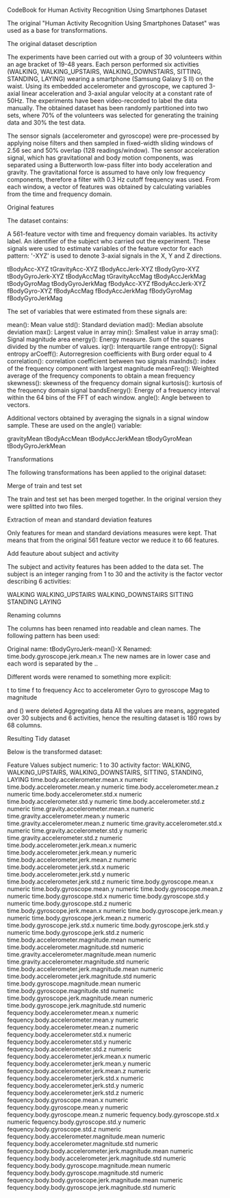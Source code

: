 CodeBook for Human Activity Recognition Using Smartphones Dataset

The original "Human Activity Recognition Using Smartphones Dataset" was used as a base for transformations.

The original dataset description

The experiments have been carried out with a group of 30 volunteers within an age bracket of 19-48 years. Each person performed six activities (WALKING, WALKING_UPSTAIRS, WALKING_DOWNSTAIRS, SITTING, STANDING, LAYING) wearing a smartphone (Samsung Galaxy S II) on the waist. Using its embedded accelerometer and gyroscope, we captured 3-axial linear acceleration and 3-axial angular velocity at a constant rate of 50Hz. The experiments have been video-recorded to label the data manually. The obtained dataset has been randomly partitioned into two sets, where 70% of the volunteers was selected for generating the training data and 30% the test data.

The sensor signals (accelerometer and gyroscope) were pre-processed by applying noise filters and then sampled in fixed-width sliding windows of 2.56 sec and 50% overlap (128 readings/window). The sensor acceleration signal, which has gravitational and body motion components, was separated using a Butterworth low-pass filter into body acceleration and gravity. The gravitational force is assumed to have only low frequency components, therefore a filter with 0.3 Hz cutoff frequency was used. From each window, a vector of features was obtained by calculating variables from the time and frequency domain.

Original features

The dataset contains:

A 561-feature vector with time and frequency domain variables. Its activity label. An identifier of the subject who carried out the experiment. These signals were used to estimate variables of the feature vector for each pattern: '-XYZ' is used to denote 3-axial signals in the X, Y and Z directions.

tBodyAcc-XYZ tGravityAcc-XYZ tBodyAccJerk-XYZ tBodyGyro-XYZ tBodyGyroJerk-XYZ tBodyAccMag tGravityAccMag tBodyAccJerkMag tBodyGyroMag tBodyGyroJerkMag fBodyAcc-XYZ fBodyAccJerk-XYZ fBodyGyro-XYZ fBodyAccMag fBodyAccJerkMag fBodyGyroMag fBodyGyroJerkMag

The set of variables that were estimated from these signals are:

mean(): Mean value std(): Standard deviation mad(): Median absolute deviation max(): Largest value in array min(): Smallest value in array sma(): Signal magnitude area energy(): Energy measure. Sum of the squares divided by the number of values. iqr(): Interquartile range entropy(): Signal entropy arCoeff(): Autorregresion coefficients with Burg order equal to 4 correlation(): correlation coefficient between two signals maxInds(): index of the frequency component with largest magnitude meanFreq(): Weighted average of the frequency components to obtain a mean frequency skewness(): skewness of the frequency domain signal kurtosis(): kurtosis of the frequency domain signal bandsEnergy(): Energy of a frequency interval within the 64 bins of the FFT of each window. angle(): Angle between to vectors.

Additional vectors obtained by averaging the signals in a signal window sample. These are used on the angle() variable:

gravityMean tBodyAccMean tBodyAccJerkMean tBodyGyroMean tBodyGyroJerkMean

Transformations

The following transformations has been applied to the original dataset:

Merge of train and test set

The train and test set has been merged together. In the original version they were splitted into two files.

Extraction of mean and standard deviation features

Only features for mean and standard deviations measures were kept. That means that from the original 561 feature vector we reduce it to 66 features.

Add feauture about subject and activity

The subject and activity features has been added to the data set. The subject is an integer ranging from 1 to 30 and the activity is the factor vector describing 6 activities:

WALKING WALKING_UPSTAIRS WALKING_DOWNSTAIRS SITTING STANDING LAYING

Renaming columns

The columns has been renamed into readable and clean names. The following pattern has been used:

Original name: tBodyGyroJerk-mean()-X Renamed: time.body.gyroscope.jerk.mean.x The new names are in lower case and each word is separated by the ..

Different words were renamed to something more explicit:

t to time f to frequency Acc to accelerometer Gyro to gyroscope Mag to magnitude

and () were deleted Aggregating data
All the values are means, aggregated over 30 subjects and 6 activities, hence the resulting dataset is 180 rows by 68 columns.

Resulting Tidy dataset

Below is the transformed dataset:

Feature Values subject numeric: 1 to 30 activity factor: WALKING, WALKING_UPSTAIRS, WALKING_DOWNSTAIRS, SITTING, STANDING, LAYING time.body.accelerometer.mean.x numeric time.body.accelerometer.mean.y numeric time.body.accelerometer.mean.z numeric time.body.accelerometer.std.x numeric time.body.accelerometer.std.y numeric time.body.accelerometer.std.z numeric time.gravity.accelerometer.mean.x numeric time.gravity.accelerometer.mean.y numeric time.gravity.accelerometer.mean.z numeric time.gravity.accelerometer.std.x numeric time.gravity.accelerometer.std.y numeric time.gravity.accelerometer.std.z numeric time.body.accelerometer.jerk.mean.x numeric time.body.accelerometer.jerk.mean.y numeric time.body.accelerometer.jerk.mean.z numeric time.body.accelerometer.jerk.std.x numeric time.body.accelerometer.jerk.std.y numeric time.body.accelerometer.jerk.std.z numeric time.body.gyroscope.mean.x numeric time.body.gyroscope.mean.y numeric time.body.gyroscope.mean.z numeric time.body.gyroscope.std.x numeric time.body.gyroscope.std.y numeric time.body.gyroscope.std.z numeric time.body.gyroscope.jerk.mean.x numeric time.body.gyroscope.jerk.mean.y numeric time.body.gyroscope.jerk.mean.z numeric time.body.gyroscope.jerk.std.x numeric time.body.gyroscope.jerk.std.y numeric time.body.gyroscope.jerk.std.z numeric time.body.accelerometer.magnitude.mean numeric time.body.accelerometer.magnitude.std numeric time.gravity.accelerometer.magnitude.mean numeric time.gravity.accelerometer.magnitude.std numeric time.body.accelerometer.jerk.magnitude.mean numeric time.body.accelerometer.jerk.magnitude.std numeric time.body.gyroscope.magnitude.mean numeric time.body.gyroscope.magnitude.std numeric time.body.gyroscope.jerk.magnitude.mean numeric time.body.gyroscope.jerk.magnitude.std numeric fequency.body.accelerometer.mean.x numeric fequency.body.accelerometer.mean.y numeric fequency.body.accelerometer.mean.z numeric fequency.body.accelerometer.std.x numeric fequency.body.accelerometer.std.y numeric fequency.body.accelerometer.std.z numeric fequency.body.accelerometer.jerk.mean.x numeric fequency.body.accelerometer.jerk.mean.y numeric fequency.body.accelerometer.jerk.mean.z numeric fequency.body.accelerometer.jerk.std.x numeric fequency.body.accelerometer.jerk.std.y numeric fequency.body.accelerometer.jerk.std.z numeric fequency.body.gyroscope.mean.x numeric fequency.body.gyroscope.mean.y numeric fequency.body.gyroscope.mean.z numeric fequency.body.gyroscope.std.x numeric fequency.body.gyroscope.std.y numeric fequency.body.gyroscope.std.z numeric fequency.body.accelerometer.magnitude.mean numeric fequency.body.accelerometer.magnitude.std numeric fequency.body.body.accelerometer.jerk.magnitude.mean numeric fequency.body.body.accelerometer.jerk.magnitude.std numeric fequency.body.body.gyroscope.magnitude.mean numeric fequency.body.body.gyroscope.magnitude.std numeric fequency.body.body.gyroscope.jerk.magnitude.mean numeric fequency.body.body.gyroscope.jerk.magnitude.std numeric
